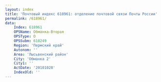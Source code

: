 ```yaml
---
layout: index
title: 'Почтовый индекс 618961: отделение почтовой связи Почты России'
permalink: /618961/
data:
    Index: 618961
    OPSName: Обманка-Вторая
    OPSType: О
    OPSSubm: 618249
    Region: 'Пермский край'
    Autonom: ''
    Area: 'Лысьвенский район'
    City: 'Обманка 2'
    City1: ''
    ActDate: '20101028'
    IndexOld: ''
---
```

